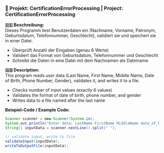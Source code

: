 ### 📝 Projekt: CertificationErrorProcessing | Project: CertificationErrorProcessing

**🇩🇪 Beschreibung:**  
Dieses Programm liest Benutzerdaten ein (Nachname, Vorname, Patronym, Geburtsdatum, Telefonnummer, Geschlecht), validiert sie und speichert sie in einer Datei.  
- Überprüft Anzahl der Eingaben (genau 6 Werte)  
- Validiert das Format von Geburtsdatum, Telefonnummer und Geschlecht  
- Schreibt die Daten in eine Datei mit dem Nachnamen als Dateiname  

**🇬🇧 Description:**  
This program reads user data (Last Name, First Name, Middle Name, Date of Birth, Phone Number, Gender), validates it, and writes it to a file.  
- Checks number of input values (exactly 6 values)  
- Validates the format of date of birth, phone number, and gender  
- Writes data to a file named after the last name  

**Beispiel-Code / Example Code:**

```java
Scanner scanner = new Scanner(System.in);
System.out.println("Enter data: LastName FirstName MiddleName date_of_birth phone_number gender");
String[] inputData = scanner.nextLine().split(" ");

// validate input, write to file
validateInput(inputData);
writeToOutputFile(inputData);
